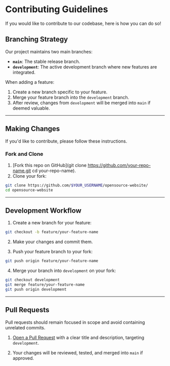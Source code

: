 # Contributing Guidelines

If you would like to contribute to our codebase, here is how you can do so!

## Branching Strategy

Our project maintains two main branches:  
- **`main`**: The stable release branch.  
- **`development`**: The active development branch where new features are integrated.  

When adding a feature:  
1. Create a new branch specific to your feature.  
2. Merge your feature branch into the `development` branch.  
3. After review, changes from `development` will be merged into `main` if deemed valuable.  

---

## Making Changes  

If you'd like to contribute, please follow these instructions.

### Fork and Clone  

1. [Fork this repo on GitHub](git clone https://github.com/your-repo-name.git
cd your-repo-name).  
2. Clone your fork:  

```bash
git clone https://github.com/$YOUR_USERNAME/opensource-website/
cd opensource-website
```

---

## Development Workflow  

1. Create a new branch for your feature:  

```bash
git checkout -b feature/your-feature-name
```  

2. Make your changes and commit them.  

3. Push your feature branch to your fork:  

```bash
git push origin feature/your-feature-name
```  

4. Merge your branch into `development` on your fork:  

```bash
git checkout development
git merge feature/your-feature-name
git push origin development
```  

---

## Pull Requests  

Pull requests should remain focused in scope and avoid containing unrelated commits.  

1. [Open a Pull Request](http://help.github.com/send-pull-requests/) with a clear title and description, targeting `development`.  

2. Your changes will be reviewed, tested, and merged into `main` if approved.  

